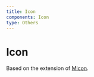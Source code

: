 ```yaml
---
title: Icon
components: Icon
type: Others
---
```


# Icon

Based on the extension of [Micon](https://github.com/xtoolkit/Micon).

<IconTemplate />
